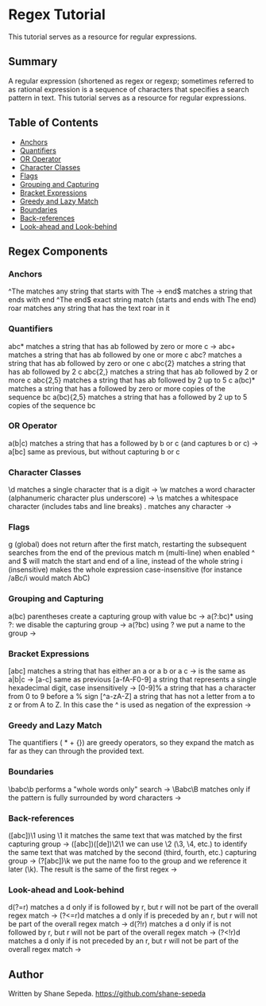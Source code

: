 # Regex Tutorial

This tutorial serves as a resource for regular expressions.

## Summary

A regular expression (shortened as regex or regexp; sometimes referred to as rational expression is a sequence of characters that specifies a search pattern in text. This tutorial serves as a resource for regular expressions.

## Table of Contents

- [Anchors](#anchors)
- [Quantifiers](#quantifiers)
- [OR Operator](#or-operator)
- [Character Classes](#character-classes)
- [Flags](#flags)
- [Grouping and Capturing](#grouping-and-capturing)
- [Bracket Expressions](#bracket-expressions)
- [Greedy and Lazy Match](#greedy-and-lazy-match)
- [Boundaries](#boundaries)
- [Back-references](#back-references)
- [Look-ahead and Look-behind](#look-ahead-and-look-behind)

## Regex Components

### Anchors

^The        matches any string that starts with The ->
end$        matches a string that ends with end
^The end$   exact string match (starts and ends with The end)
roar        matches any string that has the text roar in it


### Quantifiers

abc*        matches a string that has ab followed by zero or more c ->
abc+        matches a string that has ab followed by one or more c
abc?        matches a string that has ab followed by zero or one c
abc{2}      matches a string that has ab followed by 2 c
abc{2,}     matches a string that has ab followed by 2 or more c
abc{2,5}    matches a string that has ab followed by 2 up to 5 c
a(bc)*      matches a string that has a followed by zero or more copies of the sequence bc
a(bc){2,5}  matches a string that has a followed by 2 up to 5 copies of the sequence bc

### OR Operator

a(b|c)     matches a string that has a followed by b or c (and captures b or c) ->
a[bc]      same as previous, but without capturing b or c

### Character Classes

\d         matches a single character that is a digit -> 
\w         matches a word character (alphanumeric character plus underscore) -> 
\s         matches a whitespace character (includes tabs and line breaks)
.          matches any character ->

### Flags

g (global) does not return after the first match, restarting the subsequent searches from the end of the previous match
m (multi-line) when enabled ^ and $ will match the start and end of a line, instead of the whole string
i (insensitive) makes the whole expression case-insensitive (for instance /aBc/i would match AbC)

### Grouping and Capturing

a(bc)           parentheses create a capturing group with value bc ->
a(?:bc)*        using ?: we disable the capturing group ->
a(?<foo>bc)     using ?<foo> we put a name to the group ->

### Bracket Expressions

[abc]            matches a string that has either an a or a b or a c -> is the same as a|b|c -> 
[a-c]            same as previous
[a-fA-F0-9]      a string that represents a single hexadecimal digit, case insensitively -> 
[0-9]%           a string that has a character from 0 to 9 before a % sign
[^a-zA-Z]        a string that has not a letter from a to z or from A to Z. In this case the ^ is used as negation of the expression ->

### Greedy and Lazy Match

The quantifiers ( * + {}) are greedy operators, so they expand the match as far as they can through the provided text.

### Boundaries

\babc\b          performs a "whole words only" search ->
\Babc\B          matches only if the pattern is fully surrounded by word characters ->

### Back-references

([abc])\1              using \1 it matches the same text that was matched by the first capturing group -> 
([abc])([de])\2\1      we can use \2 (\3, \4, etc.) to identify the same text that was matched by the second (third, fourth, etc.) capturing group ->
(?<foo>[abc])\k<foo>   we put the name foo to the group and we reference it later (\k<foo>). The result is the same of the first regex ->

### Look-ahead and Look-behind

d(?=r)       matches a d only if is followed by r, but r will not be part of the overall regex match -> 
(?<=r)d      matches a d only if is preceded by an r, but r will not be part of the overall regex match ->
d(?!r)       matches a d only if is not followed by r, but r will not be part of the overall regex match ->
(?<!r)d      matches a d only if is not preceded by an r, but r will not be part of the overall regex match ->

## Author

Written by Shane Sepeda. https://github.com/shane-sepeda
